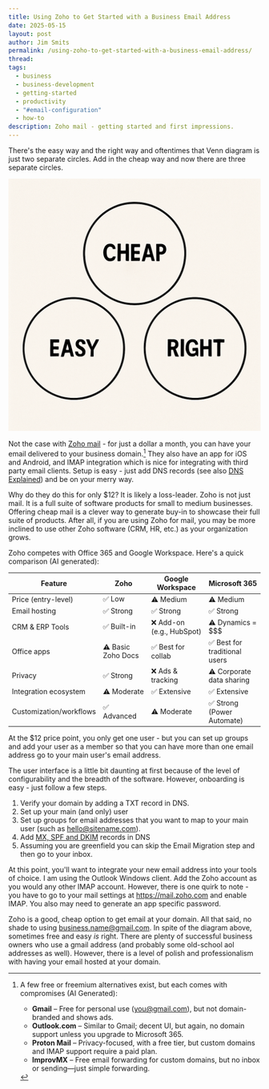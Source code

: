 ```yaml
---
title: Using Zoho to Get Started with a Business Email Address
date: 2025-05-15
layout: post
author: Jim Smits
permalink: /using-zoho-to-get-started-with-a-business-email-address/
thread: 
tags:
  - business
  - business-development
  - getting-started
  - productivity
  - "#email-configuration"
  - how-to
description: Zoho mail - getting started and first impressions.
---
```


There's the easy way and the right way and oftentimes that Venn diagram is just two separate circles.  Add in the cheap way and now there are three separate circles.

![A Venn diagram showing three circles that don't overlap labeled, cheap, easy, and right](/assets/images/posts/qr90w3cx.png "AI Generated Cheap, Easy, Right Venn Diagram")

Not the case with [Zoho mail](https://www.zoho.com/mail/) - for just a dollar a month, you can have your email delivered to your business domain.[^1] They also have an app for iOS and Android, and IMAP integration which is nice for integrating with third party email clients. Setup is easy - just add DNS records (see also [DNS Explained](/dns-explained/)) and be on your merry way. 

Why do they do this for only $12? It is likely a loss-leader. Zoho is not just mail. It is a full suite of software products for small to medium businesses. Offering cheap mail is a clever way to generate buy-in to showcase their full suite of products.  After all, if you are using Zoho for mail, you may be more inclined to use other Zoho software (CRM, HR, etc.) as your organization grows.  

Zoho competes with Office 365 and Google Workspace.  Here's a quick comparison (AI generated):

| Feature                 | **Zoho**           | **Google Workspace**     | **Microsoft 365**            |
| ----------------------- | ------------------ | ------------------------ | ---------------------------- |
| Price (entry-level)     | ✅ Low              | ⚠️ Medium                | ⚠️ Medium                    |
| Email hosting           | ✅ Strong           | ✅ Strong                 | ✅ Strong                     |
| CRM & ERP Tools         | ✅ Built-in         | ❌ Add-on (e.g., HubSpot) | ⚠️ Dynamics = $$$            |
| Office apps             | ⚠️ Basic Zoho Docs | ✅ Best for collab        | ✅ Best for traditional users |
| Privacy                 | ✅ Strong           | ❌ Ads & tracking         | ⚠️ Corporate data sharing    |
| Integration ecosystem   | ⚠️ Moderate        | ✅ Extensive              | ✅ Extensive                  |
| Customization/workflows | ✅ Advanced         | ⚠️ Moderate              | ✅ Strong (Power Automate)    |

At the $12 price point, you only get one user - but you can set up groups and add your user as a member so that you can have more than one email address go to your main user's email address.

The user interface is a little bit daunting at first because of the level of configurability and the breadth of the software. However, onboarding is easy - just follow a few steps. 

1. Verify your domain by adding a TXT record in DNS.
2. Set up your main (and only) user
3. Set up groups for email addresses that you want to map to your main user (such as hello@sitename.com).
4. Add [MX, SPF and DKIM](/mx-spf-dkim-and-dmarc/) records in DNS
5. Assuming you are greenfield you can skip the Email Migration step and then go to your inbox.

At this point, you'll want to integrate your new email address into your tools of choice.  I am using the Outlook Windows client. Add the Zoho account as you would any other IMAP account. However, there is one quirk to note - you have to go to your mail settings at https://mail.zoho.com and enable IMAP. You also may need to generate an app specific password. 

Zoho is a good, cheap option to get email at your domain. All that said, no shade to using business.name@gmail.com.  In spite of the diagram above, sometimes free and easy _is_ right. There are plenty of successful business owners who use a gmail address (and probably some old-school aol addresses as well). However, there is a level of polish and professionalism with having your email hosted at your domain.

[^1]: A few free or freemium alternatives exist, but each comes with compromises (AI Generated):
	- **Gmail** – Free for personal use (you@gmail.com), but not domain-branded and shows ads. 
	- **Outlook.com** – Similar to Gmail; decent UI, but again, no domain support unless you upgrade to Microsoft 365.
	- **Proton Mail** – Privacy-focused, with a free tier, but custom domains and IMAP support require a paid plan.
	- **ImprovMX** – Free email forwarding for custom domains, but no inbox or sending—just simple forwarding.
